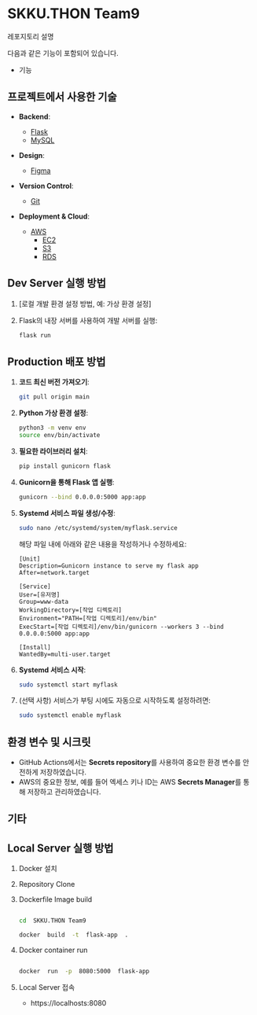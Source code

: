 # SKKU.THON Team9

레포지토리 설명

다음과 같은 기능이 포함되어 있습니다.

- 기능

## 프로젝트에서 사용한 기술
- **Backend**:
  - [Flask](https://flask.palletsprojects.com/)
  - [MySQL](https://www.mysql.com/)
  
- **Design**:
  - [Figma](https://www.figma.com/)
  
- **Version Control**:
  - [Git](https://git-scm.com/)

- **Deployment & Cloud**:
  - [AWS](https://aws.amazon.com/)
    - [EC2](https://aws.amazon.com/ec2/)
    - [S3](https://aws.amazon.com/s3/)
    - [RDS](https://aws.amazon.com/rds/)

## Dev Server 실행 방법

1. [로컬 개발 환경 설정 방법, 예: 가상 환경 설정]
   
2. Flask의 내장 서버를 사용하여 개발 서버를 실행:
    ```bash
    flask run
    ```

## Production 배포 방법

1. **코드 최신 버전 가져오기**:
    ```bash
    git pull origin main
    ```

2. **Python 가상 환경 설정**:
    ```bash
    python3 -m venv env
    source env/bin/activate
    ```

3. **필요한 라이브러리 설치**:
    ```bash
    pip install gunicorn flask
    ```

4. **Gunicorn을 통해 Flask 앱 실행**:
    ```bash
    gunicorn --bind 0.0.0.0:5000 app:app
    ```

5. **Systemd 서비스 파일 생성/수정**:
    ```bash
    sudo nano /etc/systemd/system/myflask.service
    ```

   해당 파일 내에 아래와 같은 내용을 작성하거나 수정하세요:
    ```
    [Unit]
    Description=Gunicorn instance to serve my flask app
    After=network.target

    [Service]
    User=[유저명]
    Group=www-data
    WorkingDirectory=[작업 디렉토리]
    Environment="PATH=[작업 디렉토리]/env/bin"
    ExecStart=[작업 디렉토리]/env/bin/gunicorn --workers 3 --bind 0.0.0.0:5000 app:app

    [Install]
    WantedBy=multi-user.target
    ```

6. **Systemd 서비스 시작**:
    ```bash
    sudo systemctl start myflask
    ```

7. (선택 사항) 서비스가 부팅 시에도 자동으로 시작하도록 설정하려면:
    ```bash
    sudo systemctl enable myflask
    ```

## 환경 변수 및 시크릿
- GitHub Actions에서는 **Secrets repository**를 사용하여 중요한 환경 변수를 안전하게 저장하였습니다.
- AWS의 중요한 정보, 예를 들어 엑세스 키나 ID는 AWS **Secrets Manager**를 통해 저장하고 관리하였습니다.

## 기타

## Local Server 실행 방법

1. Docker 설치

2. Repository Clone

3. Dockerfile Image build

   ```bash

   cd  SKKU.THON Team9

   docker  build  -t  flask-app  .

   ```

4. Docker container run

   ```bash

   docker  run  -p  8080:5000  flask-app

   ```

5. Local Server 접속

   - https://localhosts:8080
